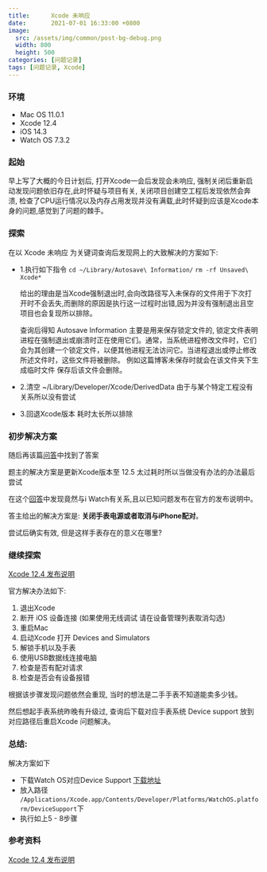 ```yaml
---
title:      Xcode 未响应 
date:       2021-07-01 16:33:00 +0800
image: 
  src: /assets/img/common/post-bg-debug.png
  width: 800
  height: 500
categories: [问题记录]
tags: [问题记录, Xcode]
---
```


### 环境

- Mac OS 11.0.1 
- Xcode 12.4
- iOS 14.3
- Watch OS 7.3.2

### 起始

早上写了大概的今日计划后, 打开Xcode一会后发现会未响应, 强制关闭后重新启动发现问题依旧存在,此时怀疑与项目有关, 关闭项目创建空工程后发现依然会奔溃, 检查了CPU运行情况以及内存占用发现并没有满载,此时怀疑到应该是Xcode本身的问题,感觉到了问题的棘手。

### 探索

在以 Xcode 未响应 为关键词查询后发现网上的大致解决的方案如下:

- 1.执行如下指令
  ```cd ~/Library/Autosave\ Information/```
  ```rm -rf Unsaved\ Xcode*```

  给出的理由是当Xcode强制退出时,会向改路径写入未保存的文件用于下次打开时不会丢失,而删除的原因是执行这一过程时出错,因为并没有强制退出且空项目也会复现所以排除。

  查询后得知 Autosave Information 主要是用来保存锁定文件的, 锁定文件表明进程在强制退出或崩溃时正在使用它们。通常，当系统进程修改文件时，它们会为其创建一个锁定文件，以便其他进程无法访问它。当进程退出或停止修改所述文件时，这些文件将被删除。 例如这篇博客未保存时就会在该文件夹下生成临时文件 保存后该文件会删除。

- 2.清空 ~/Library/Developer/Xcode/DerivedData 由于与某个特定工程没有关系所以没有尝试

- 3.回退Xcode版本 耗时太长所以排除

### 初步解决方案

随后再该篇[问答](https://stackoverflow.com/questions/65309600/xcode-12-3-keeps-freezing/65732428#65732428)中找到了答案

题主的解决方案是更新Xcode版本至 12.5 太过耗时所以当做没有办法的办法最后尝试

在这个[回答](https://stackoverflow.com/a/65732428/7609434)中发现竟然与i Watch有关系,且以已知问题发布在官方的发布说明中。

答主给出的解决方案是: **关闭手表电源或者取消与iPhone配对**。

尝试后确实有效, 但是这样手表存在的意义在哪里?

### 继续探索

[Xcode 12.4 发布说明](https://developer.apple.com/documentation/xcode-release-notes/xcode-12_4-release-notes)

官方解决办法如下: 

1. 退出Xcode
2. 断开 iOS 设备连接 (如果使用无线调试 请在设备管理列表取消勾选)
3. 重启Mac
4. 启动Xcode 打开 Devices and Simulators 
5. 解锁手机以及手表
6. 使用USB数据线连接电脑
7. 检查是否有配对请求
8. 检查是否会有设备报错

根据该步骤发现问题依然会重现, 当时的想法是二手手表不知道能卖多少钱。

然后想起手表系统昨晚有升级过, 查询后下载对应手表系统 Device support 放到对应路径后重启Xcode 问题解决。

### 总结:

解决方案如下

- 下载Watch OS对应Device Support [下载地址](https://github.com/filsv/watchOSDeviceSupport)
- 放入路径 ```/Applications/Xcode.app/Contents/Developer/Platforms/WatchOS.platform/DeviceSupport```下
- 执行如上5 - 8步骤

### 参考资料

[Xcode 12.4 发布说明](https://developer.apple.com/documentation/xcode-release-notes/xcode-12_4-release-notes)
